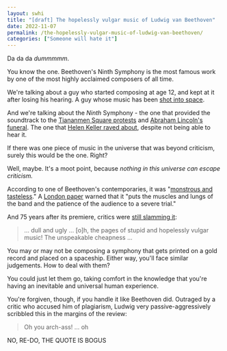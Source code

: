 ```yaml
---
layout: swhi
title: "[draft] The hopelessly vulgar music of Ludwig van Beethoven"
date: 2022-11-07
permalink: /the-hopelessly-vulgar-music-of-ludwig-van-beethoven/
categories: ["Someone will hate it"]
---
```


Da da da _dummmmm_. 

You know the one. Beethoven's Ninth Symphony is the most famous work by one of the most highly acclaimed composers of all time. 

We're talking about a guy who started composing at age 12, and kept at it after losing his hearing. A guy whose music has been [shot into space](https://en.wikipedia.org/wiki/Voyager_Golden_Record).

And we're talking about the _Ninth_ Symphony - the one that provided the soundtrack to the [Tiananmen Square protests](https://billmoyers.com/content/tiananmen-square-massacre-how-beethoven-rallied-the-students/) and [Abraham Lincoln's funeral](https://emergingcivilwar.com/2015/04/29/music-in-tribute-to-lincoln/). The one that [Helen Keller raved about](https://www.classicfm.com/composers/beethoven/guides/helen-keller-symphony-9/), despite not being able to hear it.

If there was one piece of music in the universe that was beyond criticism, surely this would be the one. Right?

Well, maybe. It's a moot point, because _nothing in this universe can escape criticism._

According to one of Beethoven's contemporaries, it was "[monstrous and tasteless](https://en.wikisource.org/wiki/A_Dictionary_of_Music_and_Musicians/Spohr,_Louis)." A [London paper](https://www.oregonlive.com/classicalmusic/2008/09/beethovens_ninth_kicks.html) warned that it "puts the muscles and lungs of the band and the patience of the audience to a severe trial."

And 75 years after its premiere, critics were [still slamming it](https://link.springer.com/content/pdf/bbm:978-1-137-44444-8/1.pdf):

> ... dull and ugly … [o]h, the pages of stupid and hopelessly vulgar music! The unspeakable cheapness ...

You may or may not be composing a symphony that gets printed on a gold record and placed on a spaceship. Either way, you'll face similar judgements. How to deal with them?

You could just let them go, taking comfort in the knowledge that you're having an inevitable and universal human experience.

You're forgiven, though, if you handle it like Beethoven did. Outraged by a critic who accused him of plagiarism, Ludwig very passive-aggressively scribbled this in the margins of the review:

> Oh you arch-ass! ... oh 

NO, RE-DO, THE QUOTE IS BOGUS
